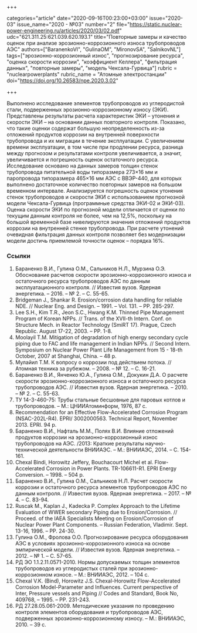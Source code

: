 +++

categories="article"
date="2020-09-16T00:23:00+03:00"
issue="2020-03"
issue_name="2020 - №03"
number="2"
file="https://static.nuclear-power-engineering.ru/articles/2020/03/02.pdf"
udc="621.311.25:621.039.620.193.1"
title="Повторные замеры и качество оценок при анализе эрозионно-коррозионного износа трубопроводов АЭС"
authors=["BaranenkoVI", "GulinaOM", "MironovSA", "SalnikovNL"]
tags=["эрозионно-коррозионный износ", "прогнозирование ресурса", "оценка скорости коррозии", "коэффициент Келлера", "фильтрация данных", "повторные замеры", "модель Чексала-Гурвица"]
rubric = "nuclearpowerplants"
rubric_name = "Aтомные электростанции"
doi="https://doi.org/10.26583/npe.2020.3.02"

+++

Выполнено исследование элементов трубопроводов из углеродистой стали, подверженных эрозионно-коррозионному износу (ЭКИ). Представлены результаты расчета характеристик ЭКИ – утонения и скорости ЭКИ – на основании данных повторного контроля. Показано, что такие оценки содержат большую неопределенность из-за отложений продуктов коррозии на внутренней поверхности трубопровода и их миграции в течение эксплуатации. С увеличением времени эксплуатации, в том числе при продлении ресурса, разница между прогнозом и результатами контроля увеличивается, а значит, увеличивается и погрешность оценок остаточного ресурса. Исследование основано на данных замеров толщин стенок трубопровода питательной воды типоразмера 273×16 мм и паропровода типоразмера 465×16 мм АЭС с ВВЭР-440, для которых выполнено достаточное количество повторных замеров на большом временном интервале. Анализируется погрешность оценок утонения стенок трубопроводов и скорости ЭКИ с использованием прогнозной модели Чексала-Гурвица (программные средства ЭКИ-02 и ЭКИ-03). Оценка скорости ЭКИ по прогнозной модели отличается от оценки по текущим данным контроля не более, чем на 12,5%, поскольку на большой временной базе нивелируются значения отложений продуктов коррозии на внутренней стенке трубопровода. При расчете утонений очевидная фильтрация данных контроля позволяет без модернизации модели достичь приемлемой точности оценок – порядка 16%.

### Ссылки

1. Бараненко В.И., Гулина О.М., Сальников Н.Л., Мурзина О.Э. Обоснование расчетов скорости эрозионно-коррозионного износа и остаточного ресурса трубопроводов АЭС по данным эксплуатационного контроля. // Известия вузов. Ядерная энергетика. – 2016. – № 2. – С. 55-65.
2. Bridgeman J., Shankar R. Erosion/corrosion data handling for reliable NDE. // Nuclear Eng. and Design. – 1991. – Vol. 131. – PP. 285-297.
3. Lee S.H., Kim T.R., Jeon S.C., Hwang K.M. Thinned Pipe Management Program of Korean NPPs. // Trans. of the XVII-th Intern. Conf. on Structure Mech. in Reactor Technology (SmiRT 17). Prague, Czech Republic. August 17-22, 2003. – PP. 1-8.
4. Moolayil T.M. Mitigation of degradation of high energy secondary cycle piping due to FAC and life management in Indian NPPs. // Second Intern. Symposium on Nuclear Power Plant Life Management from 15 - 18-th October, 2007 at Shanghai, China. – 48 p.
5. Мулайил Т.М. К вопросу о коррозии под действием потока. // Атомная техника за рубежом. – 2008. – № 12. – С. 16-21.
6. Бараненко В.И., Янченко Ю.А., Гулина О.М., Докукин Д.А. О расчете скорости эрозионно-коррозионного износа и остаточного ресурса трубопроводов АЭС. // Известия вузов. Ядерная энергетика. – 2010. – № 2. – С. 55-63.
7. ТУ 14-3-460-75: Трубы стальные бесшовные для паровых котлов и трубопроводов. – М.: ЦНИИАтоминформ, 1976, 87 c.
8. Recommendation for an Effective Flow-Accelerated Corrosion Program (NSAC-202L-R4). EPRI/ 3002000563. Technical Report, November 2013. EPRI. 94 p.
9. Бараненко В.И., Нафталь М.М., Полях В.И. Влияние отложений продуктов коррозии на эрозионно-коррозионный износ трубопроводов на АЭС. /2013: Краткие результаты научно-технической деятельности ВНИИАЭС. – М.: ВНИИАЭС, 2014. – С. 154-161.
10. Chexal Bindi, Horowitz Jeffery, Bouchacourt Michel et al. Flow-Accelerated Corrosion in Power Plants. TR-106611-R1. EPRI Energy Conversion. – 1998. – 504 р.
11. Бараненко В.И., Гулина О.М., Сальников Н.Л. Расчет скорости коррозии и остаточного ресурса элементов трубопроводов АЭС по данным контроля. // Известия вузов. Ядерная энергетика. – 2017. – № 4. – С. 83-94.
12. Ruscak M., Kaplan J., Kadecka P. Complex Approach to the Lifetime Evaluation of WWER secondary Piping due to Erosion/Corrosion. // Proceed. of the IAEA Specialists Meeting on Erosion/Corrosion of Nuclear Power Plant Components. – Russian Federation, Vladimir. Sept. 13-16, 1996. – PP. 24-30.
13. Гулина О.М., Фролова О.О. Прогнозирование ресурса оборудования АЭС в условиях эрозионно-коррозионного износа на основе эмпирической модели. // Известия вузов. Ядерная энергетика. – 2012. – № 1. – С. 57-65.
14. РД ЭО 1.1.2.11.0571-2010. Нормы допускаемых толщин элементов трубопроводов из углеродистых сталей при эрозионно-коррозионном износе. – M.: ВНИИАЭС, 2012. – 104 с.
15. Chexal V.K. (Bind), Horowitz J.S. Chexal-Horowitz Flow-Accelerated Corrosion Model-Parameter and Influences. Current perspective of Inter, Pressure vessels and Piping // Codes and Standard, Book No, 409768, – 1995. – PP. 231-243.
16. РД 27.28.05.061-2009. Методические указания по проведению контроля элементов оборудования и трубопроводов АЭС, подверженных эрозионно-коррозионному износу. – М.: ВНИИАЭС, 2010. – 39 с.